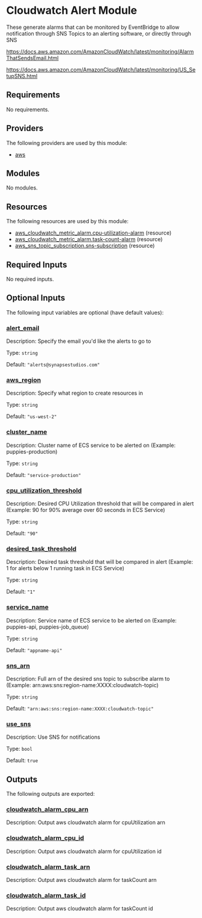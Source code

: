 # Cloudwatch Alert Module

These generate alarms that can be monitored by EventBridge to allow notification through SNS Topics to an alerting software, or directly through SNS

https://docs.aws.amazon.com/AmazonCloudWatch/latest/monitoring/AlarmThatSendsEmail.html

https://docs.aws.amazon.com/AmazonCloudWatch/latest/monitoring/US_SetupSNS.html

## Requirements

No requirements.

## Providers

The following providers are used by this module:

- <a name="provider_aws"></a> [aws](#provider\_aws)

## Modules

No modules.

## Resources

The following resources are used by this module:

- [aws_cloudwatch_metric_alarm.cpu-utilization-alarm](https://registry.terraform.io/providers/hashicorp/aws/latest/docs/resources/cloudwatch_metric_alarm) (resource)
- [aws_cloudwatch_metric_alarm.task-count-alarm](https://registry.terraform.io/providers/hashicorp/aws/latest/docs/resources/cloudwatch_metric_alarm) (resource)
- [aws_sns_topic_subscription.sns-subscription](https://registry.terraform.io/providers/hashicorp/aws/latest/docs/resources/sns_topic_subscription) (resource)

## Required Inputs

No required inputs.

## Optional Inputs

The following input variables are optional (have default values):

### <a name="input_alert_email"></a> [alert\_email](#input\_alert\_email)

Description: Specify the email you'd like the alerts to go to

Type: `string`

Default: `"alerts@synapsestudios.com"`

### <a name="input_aws_region"></a> [aws\_region](#input\_aws\_region)

Description: Specify what region to create resources in

Type: `string`

Default: `"us-west-2"`

### <a name="input_cluster_name"></a> [cluster\_name](#input\_cluster\_name)

Description: Cluster name of ECS service to be alerted on (Example: puppies-production)

Type: `string`

Default: `"service-production"`

### <a name="input_cpu_utilization_threshold"></a> [cpu\_utilization\_threshold](#input\_cpu\_utilization\_threshold)

Description: Desired CPU Utilization threshold that will be compared in alert (Example: 90 for 90% average over 60 seconds in ECS Service)

Type: `string`

Default: `"90"`

### <a name="input_desired_task_threshold"></a> [desired\_task\_threshold](#input\_desired\_task\_threshold)

Description: Desired task threshold that will be compared in alert (Example: 1 for alerts below 1 running task in ECS Service)

Type: `string`

Default: `"1"`

### <a name="input_service_name"></a> [service\_name](#input\_service\_name)

Description: Service name of ECS service to be alerted on (Example: puppies-api, puppies-job\_queue)

Type: `string`

Default: `"appname-api"`

### <a name="input_sns_arn"></a> [sns\_arn](#input\_sns\_arn)

Description: Full arn of the desired sns topic to subscribe alarm to (Example: arn:aws:sns:region-name:XXXX:cloudwatch-topic)

Type: `string`

Default: `"arn:aws:sns:region-name:XXXX:cloudwatch-topic"`

### <a name="input_use_sns"></a> [use\_sns](#input\_use\_sns)

Description: Use SNS for notifications

Type: `bool`

Default: `true`

## Outputs

The following outputs are exported:

### <a name="output_cloudwatch_alarm_cpu_arn"></a> [cloudwatch\_alarm\_cpu\_arn](#output\_cloudwatch\_alarm\_cpu\_arn)

Description: Output aws cloudwatch alarm for cpuUtilization arn

### <a name="output_cloudwatch_alarm_cpu_id"></a> [cloudwatch\_alarm\_cpu\_id](#output\_cloudwatch\_alarm\_cpu\_id)

Description: Output aws cloudwatch alarm for cpuUtilization id

### <a name="output_cloudwatch_alarm_task_arn"></a> [cloudwatch\_alarm\_task\_arn](#output\_cloudwatch\_alarm\_task\_arn)

Description: Output aws cloudwatch alarm for taskCount arn

### <a name="output_cloudwatch_alarm_task_id"></a> [cloudwatch\_alarm\_task\_id](#output\_cloudwatch\_alarm\_task\_id)

Description: Output aws cloudwatch alarm for taskCount id

